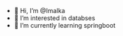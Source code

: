 - 👋 Hi, I’m @Imalka
- 👀 I’m interested in databses 
- 🌱 I’m currently learning springboot 


<!---
ImalkaPrasadini/ImalkaPrasadini is a ✨ special ✨ repository because its `README.md` (this file) appears on your GitHub profile.
You can click the Preview link to take a look at your changes.
--->
